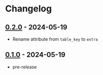 # Changelog

## [0.2.0][] - 2024-05-19

- Rename attribute from `table_key` to `extra`

## [0.1.0][] - 2024-05-19

- pre-release

[0.2.0]: https://github.com/kaicoh/dynamodel/releases/v0.2.0
[0.1.0]: https://github.com/kaicoh/dynamodel/releases/v0.1.0
